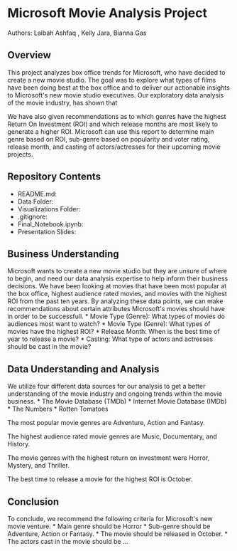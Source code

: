 # Microsoft Movie Analysis Project

Authors: Laibah Ashfaq , Kelly Jara, Bianna Gas 


## Overview

This project analyzes box office trends for Microsoft, who have decided to create a new movie studio. The goal was to explore what types of films have been doing best at the box office and to deliver our actionable insights to Microsoft's new movie studio executives. Our exploratory data analysis of the movie industry, has shown that 



We have also given recommendations as to which genres have the highest Return On Investment (ROI) and which release months are most likely to generate a higher ROI. Microsoft can use this report to determine main genre based on ROI, sub-genre based on popularity and voter rating, release month, and casting of actors/actresses for their upcoming movie projects. 

## Repository Contents
- README.md: 
- Data Folder:
- Visualizations Folder:
- .gitignore:
- Final_Notebook.ipynb:
- Presentation Slides:


## Business Understanding

Microsoft wants to create a new movie studio but they are unsure of where to begin, and need our data analysis expertise to help inform their business decisions. We have been looking at movies that have been most popular at the box office, highest audience rated movies, and movies with the highest ROI from the past ten years. By analyzing these data points, we can make recommendations about certain attributes Microsoft's movies should have in order to be successfull.
    * Movie Type (Genre): What types of movies do audiences most want to watch?
    * Movie Type (Genre): What types of movies have the highest ROI?
    * Release Month: When is the best time of year to release a movie?
    * Casting: What type of actors and actresses should be cast in the movie?
    

## Data Understanding and Analysis

We utilize four different data sources for our analysis to get a better understanding of the movie industry and ongoing trends within the movie business. 
    * The Movie Database (TMDb)
    * Internet Movie Database (IMDb)
    * The Numbers
    * Rotten Tomatoes

The most popular movie genres are Adventure, Action and Fantasy.


The highest audience rated movie genres are Music, Documentary, and History.


The movie genres with the highest return on investment were Horror, Mystery, and Thriller.


The best time to release a movie for the highest ROI is October.


## Conclusion

To conclude, we recommend the following criteria for Microsoft's new movie venture.
    * Main genre should be Horror
    * Sub-genre should be Adventure, Action or Fantasy.
    * The movie should be released in October.
    * The actors cast in the movie should be ...
    



